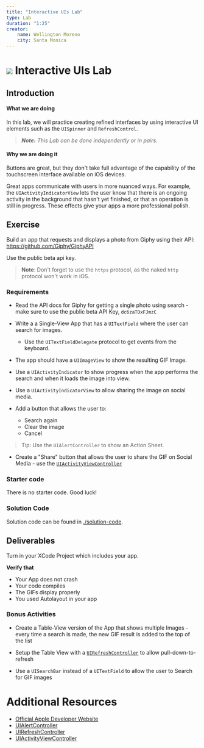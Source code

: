 ```yaml
---
title: "Interactive UIs Lab"
type: Lab
duration: "1:25"
creator:
    name: Wellington Moreno
    city: Santa Monica
---
```


# ![](https://ga-dash.s3.amazonaws.com/production/assets/logo-9f88ae6c9c3871690e33280fcf557f33.png) Interactive UIs Lab

## Introduction

#### What we are doing

In this lab, we will practice creating refined interfaces by using interactive UI elements such as the `UISpinner` and
`RefreshControl`.

> ***Note:*** _This Lab can be done independently or in pairs._


#### Why we are doing it

Buttons are great, but they don't take full advantage of the capability of the touchscreen interface available on iOS devices.

Great apps communicate with users in more nuanced ways. For example, the `UIActivityIndicatorView` lets the user know that
there is an ongoing activity in the background that hasn't yet finished, or that an operation is still in progress. These effects give your apps a more professional polish.

## Exercise

Build an app that requests and displays a photo from Giphy using their API: https://github.com/Giphy/GiphyAPI

Use the public beta api key.

>**Note**: Don't forget to use the `https` protocol, as the naked `http` protocol won't work in iOS.

### Requirements

+ Read the API docs for Giphy for getting a single photo using search - make sure to use the public beta API Key, `dc6zaTOxFJmzC`

+ Write a a Single-View App that has a `UITextField` where the user can search for images.
    + Use the `UITextFieldDelegate` protocol to get events from the keyboard.

+ The app should have a `UIImageView` to show the resulting GIF Image.

+ Use a `UIActivityIndicator` to show progress when the app performs the search and when it loads the image into view.

+ Use a `UIActivityIndicatorView` to allow sharing the image on social media.

+ Add a button that allows the user to:
    + Search again
    + Clear the image
    + Cancel
> Tip: Use the `UIAlertController` to show an Action Sheet.


+ Create a "Share" button that allows the user to share the GIF on Social Media - use the [`UIActivityViewController`](http://nshipster.com/uiactivityviewcontroller/)

### Starter code
There is no starter code. Good luck!


### Solution Code
Solution code can be found in [./solution-code](solution-code).

## Deliverables

Turn in your XCode Project which includes your app.


**Verify that**
+ Your App does not crash
+ Your code compiles
+ The GIFs display properly
+ You used Autolayout in your app


### Bonus Activities

+ Create a Table-View version of the App that shows multiple Images - every time a search is made, the new GIF result is added to the top of the list

+ Setup the Table View with a  [`UIRefreshController`](http://stackoverflow.com/a/24476087) to allow pull-down-to-refresh

+ Use a `UISearchBar` instead of a `UITextField` to allow the user to Search for GIF images


# Additional Resources

+ [Official Apple Developer Website](https://developer.apple.com/library/ios/navigation/)
+ [UIAlertController](https://developer.apple.com/library/ios/documentation/UIKit/Reference/UIAlertController_class/)
+ [UIRefreshController](http://stackoverflow.com/a/24476087)
+ [UIActivityViewController](http://nshipster.com/uiactivityviewcontroller/)
